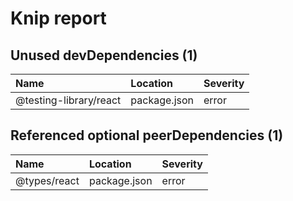 # Knip report

## Unused devDependencies (1)

| Name                   | Location     | Severity |
| :--------------------- | :----------- | :------- |
| @testing-library/react | package.json | error    |

## Referenced optional peerDependencies (1)

| Name         | Location     | Severity |
| :----------- | :----------- | :------- |
| @types/react | package.json | error    |

